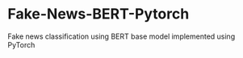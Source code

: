 # Fake-News-BERT-Pytorch
Fake news classification using BERT base model implemented using PyTorch  
